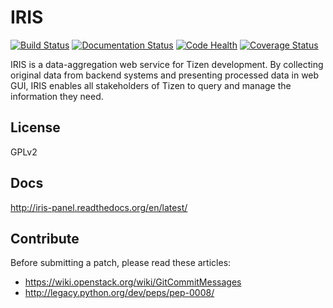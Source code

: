 IRIS
====

[![Build Status](https://travis-ci.org/01org/iris-panel.svg?branch=master)](https://travis-ci.org/01org/iris-panel)
[![Documentation Status](https://readthedocs.org/projects/iris-panel/badge/?version=latest)](https://readthedocs.org/projects/iris-panel/?badge=latest)
[![Code Health](https://landscape.io/github/01org/iris-panel/master/landscape.png)](https://landscape.io/github/01org/iris-panel/master)
[![Coverage Status](https://coveralls.io/repos/01org/iris-panel/badge.png)](https://coveralls.io/r/01org/iris-panel)

IRIS is a data-aggregation web service for Tizen development.
By collecting original data from backend systems and presenting
processed data in web GUI, IRIS enables all stakeholders of
Tizen to query and manage the information they need.

License
-------

GPLv2

Docs
----

http://iris-panel.readthedocs.org/en/latest/

Contribute
----------

Before submitting a patch, please read these articles:

- https://wiki.openstack.org/wiki/GitCommitMessages
- http://legacy.python.org/dev/peps/pep-0008/
